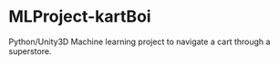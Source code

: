 # MLProject-kartBoi
Python/Unity3D Machine learning project to navigate a cart through a superstore. 
